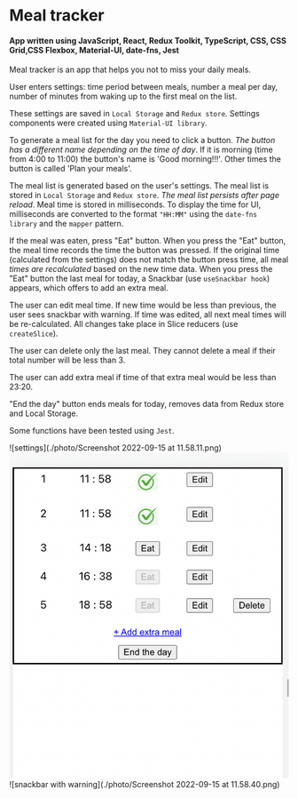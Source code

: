 # Meal tracker


#### App written using JavaScript, React, Redux Toolkit, TypeScript, CSS, CSS Grid,CSS Flexbox, Material-UI, date-fns, Jest


Meal tracker is an app that helps you not to miss your daily meals. 

User enters settings: time period between meals, number a meal per day, number of minutes from waking up to the first meal on the list. 

These settings are saved in `Local Storage` and `Redux store`. Settings components were created using `Material-UI library`.

To generate a meal list for the day you need to click a button. *The button has a different name depending on the time of day*. If it is morning (time from 4:00 to 11:00) the button's name is 'Good morning!!!'. Other times the button is called 'Plan your meals'.

The meal list is generated based on the user's settings. The meal list is stored in `Local Storage` and `Redux store`. *The meal list persists after page reload*. Meal time is stored in milliseconds. To display the time for UI, milliseconds are converted to the format `"HH:MM"` using the `date-fns library` and the `mapper` pattern.

If the meal was eaten, press "Eat" button. When you press the "Eat" button, the meal time records the time the button was pressed. If the original time (calculated from the settings) does not match the button press time, all meal *times are recalculated* based on the new time data. When you press the "Eat" button the last meal for today, a Snackbar (use `useSnackbar hook`) appears, which offers to add an extra meal.

The user can edit meal time. If new time would be less than previous, the user sees snackbar with warning. If time was edited, all next meal times will be re-calculated.
All changes take place in Slice reducers (use `createSlice`).

The user can delete only the last meal. They cannot delete a meal if their total number will be less than 3.

The user can add extra meal if time of that extra meal would be less than 23:20.

"End the day" button ends meals for today, removes data from Redux store and Local Storage.

Some functions have been tested using `Jest`.


![settings](./photo/Screenshot 2022-09-15 at 11.58.11.png)
![eaten meals](./photo/eaten.png)
![snackbar with warning](./photo/Screenshot 2022-09-15 at 11.58.40.png)
